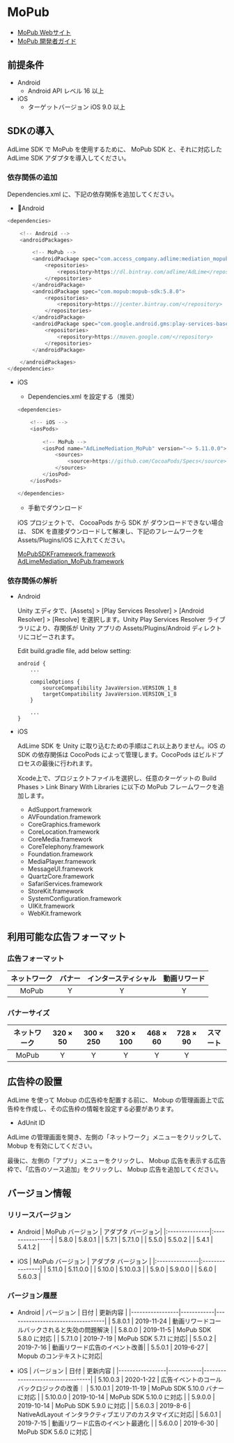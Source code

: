 # MoPub
- [MoPub Webサイト](https://app.mopub.com/apps)
- [MoPub 開発者ガイド](https://developers.mopub.com/publishers/unity/get-started/)

## 前提条件
- Android
    - Android API レベル 16 以上
- iOS
    - ターゲットバージョン iOS 9.0 以上

## SDKの導入
AdLime SDK で MoPub を使用するために、 MoPub SDK と、それに対応した AdLime SDK アダプタを導入してください。

### 依存関係の追加
Dependencies.xml に、下記の依存関係を追加してください。
- Android
```csharp
<dependencies>

    <!-- Android -->
    <androidPackages>

        <!-- MoPub -->
        <androidPackage spec="com.access_company.adlime:mediation_mopub:5.8.0.2">
            <repositories>
                <repository>https://dl.bintray.com/adlime/AdLime</repository>
            </repositories>
        </androidPackage>
        <androidPackage spec="com.mopub:mopub-sdk:5.8.0">
            <repositories>
                <repository>https://jcenter.bintray.com/</repository>
            </repositories>
        </androidPackage>
        <androidPackage spec="com.google.android.gms:play-services-basement:16.1.0">
            <repositories>
                <repository>https://maven.google.com/</repository>
            </repositories>
        </androidPackage>

    </androidPackages>
</dependencies>
```

- iOS
    - Dependencies.xml を設定する（推奨）
    ```csharp
    <dependencies>

        <!-- iOS -->
        <iosPods>
        
            <!-- MoPub -->
            <iosPod name="AdLimeMediation_MoPub" version="~> 5.11.0.0">
                <sources>
                    <source>https://github.com/CocoaPods/Specs</source>
                </sources>
            </iosPod>
        </iosPods>

    </dependencies>
    ```

    - 手動でダウンロード
    
    iOS プロジェクトで、 CocoaPods から SDK が ダウンロードできない場合は、 SDK を直接ダウンロードして解凍し、下記のフレームワークを Assets/Plugins/iOS に入れてください。
    
    [MoPubSDKFramework.framework](https://github.com/mopub/mopub-ios-sdk/releases/download/5.11.0/mopub-framework-5.11.0.zip)<br>
    [AdLimeMediation_MoPub.framework](https://github.com/Ham-mer/AdLime-iOS-Pub/raw/master/DownloadZip/AdLimeMediation_MoPub/5.11.0.0.zip)

### 依存関係の解析
- Android

    Unity エディタで、[Assets] > [Play Services Resolver] > [Android Resolver] > [Resolve] を選択します。Unity Play Services Resolver ライブラリにより、存関係が Unity アプリの Assets/Plugins/Android ディレクトリにコピーされます。

    Edit build.gradle file, add below setting:
    ```
    android {
        ...

        compileOptions {
            sourceCompatibility JavaVersion.VERSION_1_8
            targetCompatibility JavaVersion.VERSION_1_8
        }
        
        ...
    }
    ```

- iOS

    AdLime SDK を Unity に取り込むための手順はこれ以上ありません。iOS の SDK の依存関係は CocoPods によって管理します。CocoPods はビルドプロセスの最後に行われます。

    Xcode上で、プロジェクトファイルを選択し、任意のターゲットの Build Phases > Link Binary With Libraries に以下の MoPub フレームワークを追加します。

    - AdSupport.framework
    - AVFoundation.framework
    - CoreGraphics.framework
    - CoreLocation.framework
    - CoreMedia.framework
    - CoreTelephony.framework
    - Foundation.framework
    - MediaPlayer.framework
    - MessageUI.framework
    - QuartzCore.framework
    - SafariServices.framework
    - StoreKit.framework
    - SystemConfiguration.framework
    - UIKit.framework
    - WebKit.framework

## 利用可能な広告フォーマット

### 広告フォーマット
|ネットワーク|バナー  |インタースティシャル        |動画リワード|
|:-----:|:----:|:----------:|:------:|
|MoPub  |Y     | Y          |Y       |

### バナーサイズ
|ネットワーク  |320 × 50  |300 × 250   |320 × 100  |468 × 60  |728 × 90  |スマート    |
|:-------:|:------:|:--------:|:-------:|:------:|:------:|:-------:|
|MoPub    |Y       |Y         |Y        |Y       |Y       |         |

## 広告枠の設置
AdLime を使って Mobup の広告枠を配置する前に、 Mobup の管理画面上で広告枠を作成し、その広告枠の情報を設定する必要があります。
- AdUnit ID

AdLime の管理画面を開き、左側の「ネットワーク」メニューをクリックして、 Mobup を有効にしてください。

最後に、左側の「アプリ」メニューをクリックし、 Mobup 広告を表示する広告枠で、「広告のソース追加」をクリックし、 Mobup 広告を追加してください。

## バージョン情報

### リリースバージョン
- Android
    | MoPub バージョン  | アダプタ バージョン|
    |:---------------|:----------------|
    | 5.8.0          | 5.8.0.1         |
    | 5.7.1          | 5.7.1.0         |
    | 5.5.0          | 5.5.0.2         |
    | 5.4.1          | 5.4.1.2         |

- iOS
    | MoPub バージョン  | アダプタ バージョン |
    |:---------------|:----------------|
    | 5.11.0         | 5.11.0.0        |
    | 5.10.0         | 5.10.0.3        |
    | 5.9.0          | 5.9.0.0         |
    | 5.6.0          | 5.6.0.3         |

### バージョン履歴
- Android
    | バージョン        | 日付       | 更新内容                     |
    |-----------------|------------|----------------------------------|
    | 5.8.0.1         | 2019-11-24 | 動画リワードコールバックされると失効の問題解決 |
    | 5.8.0.0         | 2019-11-5  | MoPub SDK 5.8.0 に対応 |
    | 5.7.1.0         | 2019-7-19  | MoPub SDK 5.7.1 に対応|
    | 5.5.0.2         | 2019-7-16  | 動画リワード広告のイベント改善|
    | 5.5.0.1         | 2019-6-27  | Mopub のコンテキストに対応|

- iOS
    | バージョン        | 日付       | 更新内容                    |
    |-----------------|------------|----------------------------------|
    | 5.10.0.3        | 2020-1-22  | 広告イベントのコールバックロジックの改善｜
    | 5.10.0.1        | 2019-11-19 | MoPub SDK 5.10.0 バナー に対応 |
    | 5.10.0.0        | 2019-10-14 | MoPub SDK 5.10.0 に対応 |
    | 5.9.0.0         | 2019-10-14 | MoPub SDK 5.9.0 に対応 |
    | 5.6.0.3         | 2019-8-6   | NativeAdLayout インタラクティブエリアのカスタマイズに対応|
    | 5.6.0.1         | 2019-7-15  | 動画リワード広告のイベント最適化    |
    | 5.6.0.0         | 2019-6-30  | MoPub SDK 5.6.0 に対応 |
